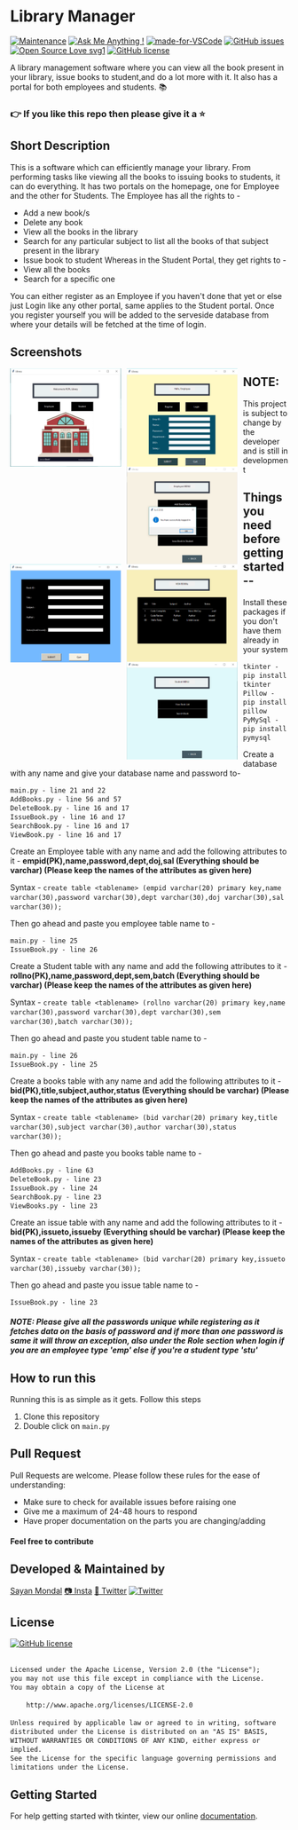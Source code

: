 # Library Manager
[![Maintenance](https://img.shields.io/badge/Maintained%3F-yes-green.svg)](https://GitHub.com/Naereen/StrapDown.js/graphs/commit-activity) [![Ask Me Anything !](https://img.shields.io/badge/Ask%20me-anything-1abc9c.svg)](https://GitHub.com/Naereen/ama) [![made-for-VSCode](https://img.shields.io/badge/Made%20for-VSCode-1f425f.svg)](https://code.visualstudio.com/) [![GitHub issues](https://img.shields.io/github/issues/S-ayanide/Library-Manager.svg)](https://github.com/S-ayanide/Library-Manager/issues)
[![Open Source Love svg1](https://badges.frapsoft.com/os/v1/open-source.svg?v=103)](https://github.com/ellerbrock/open-source-badges/)
[![GitHub license](https://img.shields.io/github/license/S-ayanide/Library-Manager.svg?style=for-the-badge)](https://github.com/S-ayanide/Library-Manager/blob/master/LICENSE)

A library management software where you can view all the book present in your library, issue books to student,and do a lot more with it. It also has a portal for both employees and students. 📚
### 👉 If you like this repo then please give it a ⭐️

## Short Description
This is a software which can efficiently manage your library. From performing tasks like viewing all the books to issuing books to students, it can do everything. It has two portals on the homepage, one for Employee and the other for Students. The Employee has all the rights to -
* Add a new book/s
* Delete any book
* View all the books in the library
* Search for any particular subject to list all the books of that subject present in the library
* Issue book to student
Whereas in the Student Portal, they get rights to -
* View all the books
* Search for a specific one

You can either register as an Employee if you haven't done that yet or else just Login like any other portal, same applies to the Student portal. Once you register yourself you will be added to the serveside database from where your details will be fetched at the time of login.

## Screenshots
<img src="Images/Capture1.PNG"
     alt="Home Screen"
     style="float: left; margin-right: 10px;"
     width="200"/> <img src="Images/Capture2.PNG"
     alt="Home Screen"
     style="float: left; margin-right: 10px;"
     width="200"/> <img src="Images/Capture3.PNG"
     alt="Home Screen"
     style="float: left; margin-right: 10px;"
     width="200"/> <img src="Images/Capture4.PNG"
     alt="Home Screen"
     style="float: left; margin-right: 10px;"
     width="200"/> <img src="Images/Capture5.PNG"
     alt="Home Screen"
     style="float: left; margin-right: 10px;"
     width="200"/> <img src="Images/Capture6.PNG"
     alt="Home Screen"
     style="float: left; margin-right: 10px;"
     width="200"/> 
     
## NOTE:
This project is subject to change by the developer and is still in development

## Things you need before getting started --
Install these packages if you don't have them already in your system

	tkinter - pip install tkinter
	Pillow - pip install pillow
	PyMySql - pip install pymysql

Create a database with any name and give your database name and password to-

	main.py - line 21 and 22
	AddBooks.py - line 56 and 57
	DeleteBook.py - line 16 and 17
	IssueBook.py - line 16 and 17
	SearchBook.py - line 16 and 17
	ViewBook.py - line 16 and 17

Create an Employee table with any name and add the following attributes to it -
**empid(PK),name,password,dept,doj,sal (Everything should be varchar) (Please keep the names of the attributes as given here)**

Syntax - `create table <tablename> (empid varchar(20) primary key,name varchar(30),password varchar(30),dept varchar(30),doj varchar(30),sal varchar(30));`

Then go ahead and paste you employee table name to -

	main.py - line 25
	IssueBook.py - line 26

Create a Student table with any name and add the following attributes to it -
**rollno(PK),name,password,dept,sem,batch (Everything should be varchar) (Please keep the names of the attributes as given here)**

Syntax - `create table <tablename> (rollno varchar(20) primary key,name varchar(30),password varchar(30),dept varchar(30),sem varchar(30),batch varchar(30));` 

Then go ahead and paste you student table name to -

	main.py - line 26
	IssueBook.py - line 25

Create a books table with any name and add the following attributes to it -
**bid(PK),title,subject,author,status (Everything should be varchar) (Please keep the names of the attributes as given here)**

Syntax - `create table <tablename> (bid varchar(20) primary key,title varchar(30),subject varchar(30),author varchar(30),status varchar(30));` 

Then go ahead and paste you books table name to -

	AddBooks.py - line 63
	DeleteBook.py - line 23
	IssueBook.py - line 24
	SearchBook.py - line 23
	ViewBooks.py - line 23

Create an issue table with any name and add the following attributes to it -
**bid(PK),issueto,issueby (Everything should be varchar) (Please keep the names of the attributes as given here)**

Syntax - `create table <tablename> (bid varchar(20) primary key,issueto varchar(30),issueby varchar(30));`

Then go ahead and paste you issue table name to -

	IssueBook.py - line 23


##### NOTE: Please give all the passwords unique while registering as it fetches data on the basis of password and if more than one password is same it will throw an exception, also under the Role section when login if you are an employee type 'emp' else if you're a student type 'stu'

## How to run this
Running this is as simple as it gets. Follow this steps
1. Clone this repository
2. Double click on `main.py`

## Pull Request

Pull Requests are welcome. Please follow these rules for the ease of understanding:
* Make sure to check for available issues before raising one
* Give me a maximum of 24-48 hours to respond
* Have proper documentation on the parts you are changing/adding

#### Feel free to contribute

## Developed & Maintained by
[Sayan Mondal](https://github.com/S-ayanide) 
[📷 Insta](https://www.instagram.com/s_ayanide/)
[🐤 Twitter](https://www.instagram.com/s_ayanide/) [![Twitter](https://img.shields.io/twitter/url/https/github.com/S-ayanide/Library-Manager.svg?style=social)](https://twitter.com/intent/tweet?text=Wow:&url=https%3A%2F%2Fgithub.com%2FS-ayanide%2FLibrary-Manager)

## License 
[![GitHub license](https://img.shields.io/github/license/S-ayanide/Library-Manager.svg?style=for-the-badge)](https://github.com/S-ayanide/Library-Manager/blob/master/LICENSE)
```Copyright 2019 Sayan Mondal

Licensed under the Apache License, Version 2.0 (the "License");
you may not use this file except in compliance with the License.
You may obtain a copy of the License at

    http://www.apache.org/licenses/LICENSE-2.0

Unless required by applicable law or agreed to in writing, software
distributed under the License is distributed on an "AS IS" BASIS,
WITHOUT WARRANTIES OR CONDITIONS OF ANY KIND, either express or implied.
See the License for the specific language governing permissions and
limitations under the License.
```

## Getting Started
For help getting started with tkinter, view our online [documentation](https://docs.python.org/2/library/tkinter.html).
